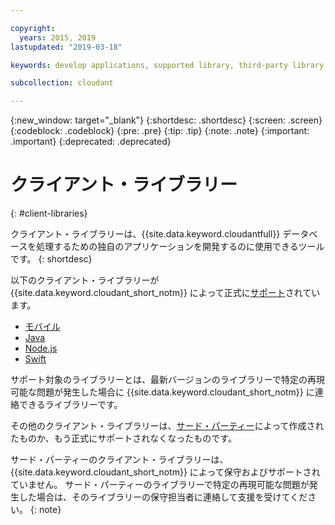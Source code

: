 ```yaml
---

copyright:
  years: 2015, 2019
lastupdated: "2019-03-18"

keywords: develop applications, supported library, third-party library

subcollection: cloudant

---
```


{:new_window: target="_blank"}
{:shortdesc: .shortdesc}
{:screen: .screen}
{:codeblock: .codeblock}
{:pre: .pre}
{:tip: .tip}
{:note: .note}
{:important: .important}
{:deprecated: .deprecated}

<!-- Acrolinx: 2017-05-10 -->

# クライアント・ライブラリー
{: #client-libraries}

クライアント・ライブラリーは、{{site.data.keyword.cloudantfull}} データベースを処理するための独自のアプリケーションを開発するのに使用できるツールです。
{: shortdesc}

以下のクライアント・ライブラリーが {{site.data.keyword.cloudant_short_notm}} によって正式に[サポート](/docs/services/Cloudant?topic=cloudant-supported-client-libraries#supported-client-libraries)されています。

-	[モバイル](/docs/services/Cloudant?topic=cloudant-supported-client-libraries#mobile)
-	[Java](/docs/services/Cloudant?topic=cloudant-supported-client-libraries#java)
-	[Node.js](/docs/services/Cloudant?topic=cloudant-supported-client-libraries#node-js)
-	[Swift](/docs/services/Cloudant?topic=cloudant-supported-client-libraries#swift)

サポート対象のライブラリーとは、最新バージョンのライブラリーで特定の再現可能な問題が発生した場合に {{site.data.keyword.cloudant_short_notm}} に連絡できるライブラリーです。

その他のクライアント・ライブラリーは、[サード・パーティー](/docs/services/Cloudant?topic=cloudant-third-party-client-libraries#third-party-client-libraries)によって作成されたものか、もう正式にサポートされなくなったものです。

サード・パーティーのクライアント・ライブラリーは、{{site.data.keyword.cloudant_short_notm}} によって保守およびサポートされていません。 サード・パーティーのライブラリーで特定の再現可能な問題が発生した場合は、そのライブラリーの保守担当者に連絡して支援を受けてください。
{: note}

